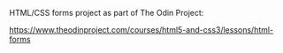 HTML/CSS forms project as part of The Odin Project:

https://www.theodinproject.com/courses/html5-and-css3/lessons/html-forms